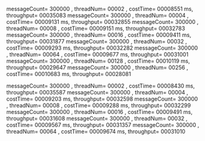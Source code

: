 messageCount= 300000 , threadNum= 00002 , costTime= 00008551 ms, throughput= 00035083
messageCount= 300000 , threadNum= 00004 , costTime= 00009131 ms, throughput= 00032855
messageCount= 300000 , threadNum= 00008 , costTime= 00009151 ms, throughput= 00032783
messageCount= 300000 , threadNum= 00016 , costTime= 00009411 ms, throughput= 00031877
messageCount= 300000 , threadNum= 00032 , costTime= 00009293 ms, throughput= 00032282
messageCount= 300000 , threadNum= 00064 , costTime= 00009677 ms, throughput= 00031001
messageCount= 300000 , threadNum= 00128 , costTime= 00010119 ms, throughput= 00029647
messageCount= 300000 , threadNum= 00256 , costTime= 00010683 ms, throughput= 00028081

messageCount= 300000 , threadNum= 00002 , costTime= 00008430 ms, throughput= 00035587
messageCount= 300000 , threadNum= 00004 , costTime= 00009203 ms, throughput= 00032598
messageCount= 300000 , threadNum= 00008 , costTime= 00009288 ms, throughput= 00032299
messageCount= 300000 , threadNum= 00016 , costTime= 00009491 ms, throughput= 00031608
messageCount= 300000 , threadNum= 00032 , costTime= 00009567 ms, throughput= 00031357
messageCount= 300000 , threadNum= 00064 , costTime= 00009674 ms, throughput= 00031010
